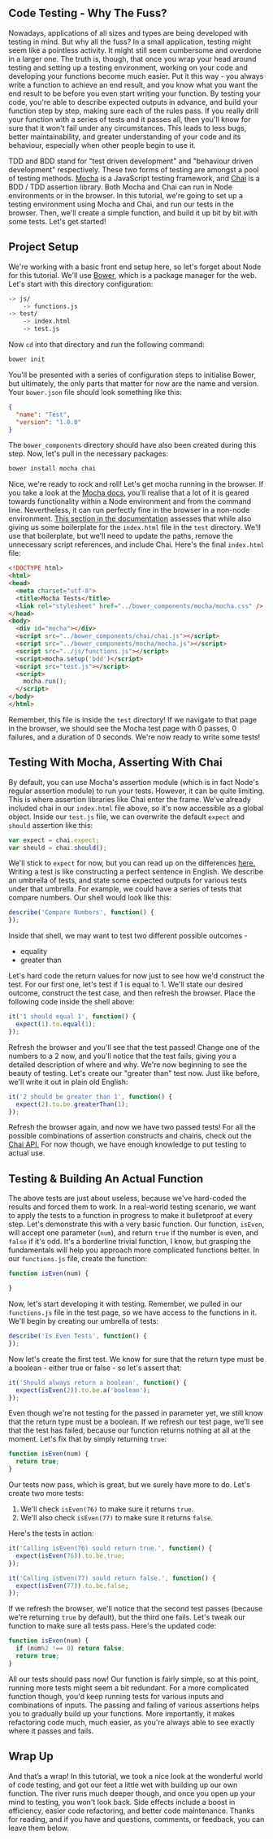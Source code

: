 ## Code Testing - Why The Fuss?

Nowadays, applications of all sizes and types are being developed with testing in mind. But why all the fuss? In a small application, testing might seem like a pointless activity. It might still seem cumbersome and overdone in a larger one. The truth is, though, that once you wrap your head around testing and setting up a testing environment, working on your code and developing your functions become much easier. Put it this way - you always write a function to achieve an end result, and you know what you want the end result to be before you even start writing your function. By testing your code, you're able to describe expected outputs in advance, and build your function step by step, making sure each of the rules pass. If you really drill your function with a series of tests and it passes all, then you'll know for sure that it won't fail under any circumstances. This leads to less bugs, better maintainability, and greater understanding of your code and its behaviour, especially when other people begin to use it.

TDD and BDD stand for "test driven development" and "behaviour driven development" respectively. These two forms of testing are amongst a pool of testing methods. [Mocha](http://mochajs.org/) is a JavaScript testing framework, and [Chai](http://chaijs.com/) is a BDD / TDD assertion library. Both Mocha and Chai can run in Node environments or in the browser. In this tutorial, we're going to set up a testing environment using Mocha and Chai, and run our tests in the browser. Then, we'll create a simple function, and build it up bit by bit with some tests. Let's get started!

## Project Setup

We're working with a basic front end setup here, so let's forget about Node for this tutorial. We'll use [Bower](http://bower.io/), which is a package manager for the web. Let's start with this directory configuration:

```bash
-> js/
    -> functions.js
-> test/
    -> index.html
    -> test.js
```

Now `cd` into that directory and run the following command:

```bash
bower init
```

You'll be presented with a series of configuration steps to initialise Bower, but ultimately, the only parts that matter for now are the name and version. Your `bower.json` file should look something like this:

```json
{
  "name": "Test",
  "version": "1.0.0"
}
```

The `bower_components` directory should have also been created during this step. Now, let's pull in the necessary packages:

```bash
bower install mocha chai
```

Nice, we're ready to rock and roll! Let's get mocha running in the browser. If you take a look at the [Mocha docs](http://mochajs.org/), you'll realise that a lot of it is geared towards functionality within a Node environment and from the command line. Nevertheless, it can run perfectly fine in the browser in a non-node environment. [This section in the documentation](http://mochajs.org/#browser-support) assesses that while also giving us some boilerplate for the `index.html` file in the `test` directory. We'll use that boilerplate, but we'll need to update the paths, remove the unnecessary script references, and include Chai. Here's the final `index.html` file:

```html
<!DOCTYPE html>
<html>
<head>
  <meta charset="utf-8">
  <title>Mocha Tests</title>
  <link rel="stylesheet" href="../bower_components/mocha/mocha.css" />
</head>
<body>
  <div id="mocha"></div>
  <script src="../bower_components/chai/chai.js"></script>
  <script src="../bower_components/mocha/mocha.js"></script>
  <script src="../js/functions.js"></script>
  <script>mocha.setup('bdd')</script>
  <script src="test.js"></script>
  <script>
    mocha.run();
  </script>
</body>
</html>
```

Remember, this file is inside the `test` directory! If we navigate to that page in the browser, we should see the Mocha test page with 0 passes, 0 failures, and a duration of 0 seconds. We're now ready to write some tests!

## Testing With Mocha, Asserting With Chai

By default, you can use Mocha's assertion module (which is in fact Node's regular assertion module) to run your tests. However, it can be quite limiting. This is where assertion libraries like Chai enter the frame. We've already included chai in our `index.html` file above, so it's now accessible as a global object. Inside our `test.js` file, we can overwrite the default `expect` and `should` assertion like this:

```javascript
var expect = chai.expect;
var should = chai.should();
```

We'll stick to `expect` for now, but you can read up on the differences [here.](http://chaijs.com/guide/styles/) Writing a test is like constructing a perfect sentence in English. We describe an umbrella of tests, and state some expected outputs for various tests under that umbrella. For example, we could have a series of tests that compare numbers. Our shell would look like this:

```javascript
describe('Compare Numbers', function() {
});
```

Inside that shell, we may want to test two different possible outcomes - 

* equality
* greater than

Let's hard code the return values for now just to see how we'd construct the test. For our first one, let's test if 1 is equal to 1. We'll state our desired outcome, construct the test case, and then refresh the browser. Place the following code inside the shell above:

```javascript
it('1 should equal 1', function() {
  expect(1).to.equal(1);
});
```

Refresh the browser and you'll see that the test passed! Change one of the numbers to a 2 now, and you'll notice that the test fails, giving you a detailed description of where and why. We're now beginning to see the beauty of testing. Let's create our "greater than" test now. Just like before, we'll write it out in plain old English:

```javascript
it('2 should be greater than 1', function() {
  expect(2).to.be.greaterThan(1);
});
```

Refresh the browser again, and now we have two passed tests! For all the possible combinations of assertion constructs and chains, check out the [Chai API.](http://chaijs.com/api/bdd/) For now though, we have enough knowledge to put testing to actual use.

## Testing & Building An Actual Function

The above tests are just about useless, because we've hard-coded the results and forced them to work. In a real-world testing scenario, we want to apply the tests to a function in progress to make it bulletproof at every step. Let's demonstrate this with a very basic function. Our function, `isEven`, will accept one parameter (`num`), and return `true` if the number is even, and `false` if it's odd. It's a borderline trivial function, I know, but grasping the fundamentals will help you approach more complicated functions better. In our `functions.js` file, create the function:

```javascript
function isEven(num) {

}
```

Now, let's start developing it with testing. Remember, we pulled in our `functions.js` file in the test page, so we have access to the functions in it. We'll begin by creating our umbrella of tests:

```javascript
describe('Is Even Tests', function() {
});
```

Now let's create the first test. We know for sure that the return type must be a boolean - either true or false - so let's assert that:

```javascript
it('Should always return a boolean', function() {
  expect(isEven(2)).to.be.a('boolean');
});
```

Even though we're not testing for the passed in parameter yet, we still know that the return type must be a boolean. If we refresh our test page, we'll see that the test has failed, because our function returns nothing at all at the moment. Let's fix that by simply returning `true`:

```javascript
function isEven(num) {
  return true;
}
```

Our tests now pass, which is great, but we surely have more to do. Let's create two more tests:

1. We'll check `isEven(76)` to make sure it returns `true`.
2. We'll also check `isEven(77)` to make sure it returns `false`.

Here's the tests in action:

```javascript
it('Calling isEven(76) sould return true.', function() {
  expect(isEven(76)).to.be.true;
});

it('Calling isEven(77) sould return false.', function() {
  expect(isEven(77)).to.be.false;
});
```

If we refresh the browser, we'll notice that the second test passes (because we're returning `true` by default), but the third one fails. Let's tweak our function to make sure all tests pass. Here's the updated code:

```javascript
function isEven(num) {
  if (num%2 !== 0) return false;
  return true;
}
```

All our tests should pass now! Our function is fairly simple, so at this point, running more tests might seem a bit redundant. For a more complicated function though, you'd keep running tests for various inputs and combinations of inputs. The passing and failing of various assertions helps you to gradually build up your functions. More importantly, it makes refactoring code much, much easier, as you're always able to see exactly where it passes and fails. 

## Wrap Up

And that’s a wrap! In this tutorial, we took a nice look at the wonderful world of code testing, and got our feet a little wet with building up our own function. The river runs much deeper though, and once you open up your mind to testing, you won't look back. Side effects include a boost in efficiency, easier code refactoring, and better code maintenance. Thanks for reading, and if you have and questions, comments, or feedback, you can leave them below.